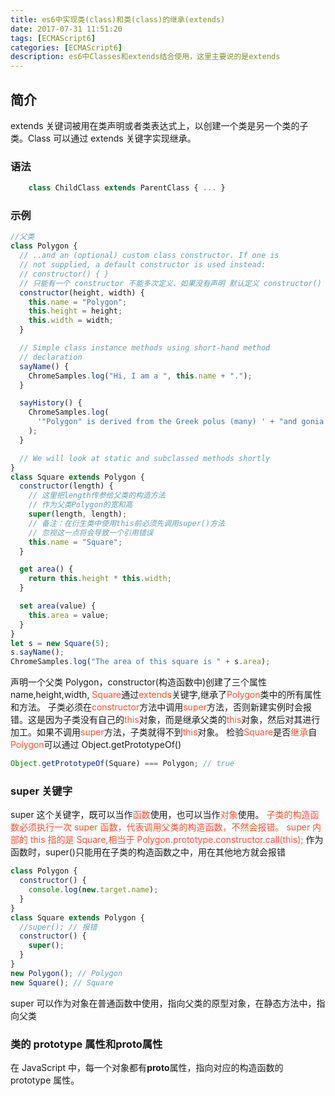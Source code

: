 ```yaml
---
title: es6中实现类(class)和类(class)的继承(extends)
date: 2017-07-31 11:51:20
tags: [ECMAScript6]
categories: [ECMAScript6]
description: es6中Classes和extends结合使用，这里主要说的是extends
---
```


## 简介

extends 关键词被用在类声明或者类表达式上，以创建一个类是另一个类的子类。Class 可以通过 extends 关键字实现继承。

### 语法

```javascript
    class ChildClass extends ParentClass { ... }
```

### 示例

```javascript
//父类
class Polygon {
  // ..and an (optional) custom class constructor. If one is
  // not supplied, a default constructor is used instead:
  // constructor() { }
  // 只能有一个 constructor 不能多次定义、如果没有声明 默认定义 constructor() { }
  constructor(height, width) {
    this.name = "Polygon";
    this.height = height;
    this.width = width;
  }

  // Simple class instance methods using short-hand method
  // declaration
  sayName() {
    ChromeSamples.log("Hi, I am a ", this.name + ".");
  }

  sayHistory() {
    ChromeSamples.log(
      '"Polygon" is derived from the Greek polus (many) ' + "and gonia (angle)."
    );
  }

  // We will look at static and subclassed methods shortly
}
class Square extends Polygon {
  constructor(length) {
    // 这里把length传参给父类的构造方法
    // 作为父类Polygon的宽和高
    super(length, length);
    // 备注：在衍生类中使用this前必须先调用super()方法
    // 忽视这一点将会导致一个引用错误
    this.name = "Square";
  }

  get area() {
    return this.height * this.width;
  }

  set area(value) {
    this.area = value;
  }
}
let s = new Square(5);
s.sayName();
ChromeSamples.log("The area of this square is " + s.area);
```

声明一个父类 Polygon，constructor(构造函数中)创建了三个属性 name,height,width,
<font color="#ff502c">Square</font>通过<font color="#ff502c">extends</font>关键字,继承了<font color="#ff502c">Polygon</font>类中的所有属性和方法。
子类必须在<font color="#ff502c">constructor</font>方法中调用<font color="#ff502c">super</font>方法，否则新建实例时会报错。这是因为子类没有自己的<font color="#ff502c">this</font>对象，而是继承父类的<font color="#ff502c">this</font>对象，然后对其进行加工。如果不调用<font color="#ff502c">super</font>方法，子类就得不到<font color="#ff502c">this</font>对象。
检验<font color="#ff502c">Square</font>是否<font color="#ff502c">继承</font>自<font color="#ff502c">Polygon</font>可以通过 Object.getPrototypeOf()

```javascript
Object.getPrototypeOf(Square) === Polygon; // true
```

### super 关键字

super 这个关键字，既可以当作<font color="#ff502c">函数</font>使用，也可以当作<font color="#ff502c">对象</font>使用。
<font color="#ff502c">子类的构造函数必须执行一次 super 函数，代表调用父类的构造函数，不然会报错。</font>
<font color="#ff502c">super 内部的 this 指的是 Square,相当于 Polygon.prototype.constructor.call(this);</font>
作为函数时，super()只能用在子类的构造函数之中，用在其他地方就会报错

```javascript
class Polygon {
  constructor() {
    console.log(new.target.name);
  }
}
class Square extends Polygon {
  //super(); // 报错
  constructor() {
    super();
  }
}
new Polygon(); // Polygon
new Square(); // Square
```

super 可以作为对象在普通函数中使用，指向父类的原型对象，在静态方法中，指向父类

### 类的 prototype 属性和**proto**属性

在 JavaScript 中，每一个对象都有**proto**属性，指向对应的构造函数的 prototype 属性。
